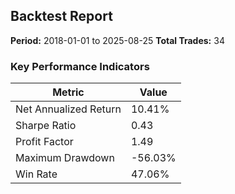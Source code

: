 
## Backtest Report

**Period:** 2018-01-01 to 2025-08-25
**Total Trades:** 34

### Key Performance Indicators
| Metric | Value |
| --- | --- |
| Net Annualized Return | 10.41% |
| Sharpe Ratio | 0.43 |
| Profit Factor | 1.49 |
| Maximum Drawdown | -56.03% |
| Win Rate | 47.06% |

